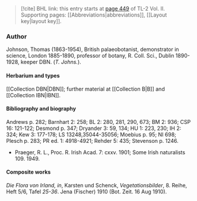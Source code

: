 > [!cite] BHL link: this entry starts at [page 449](https://www.biodiversitylibrary.org/item/103253#page/475/mode/1up) of TL-2 Vol. II.
> Supporting pages: [[Abbreviations|abbreviations]], [[Layout key|layout key]].

### Author

Johnson, Thomas (1863-1954), British palaeobotanist, demonstrator in science, London 1885-1890, professor of botany, R. Coll. Sci., Dublin 1890-1928, keeper DBN. (*T. Johns.*).

#### Herbarium and types

[[Collection DBN|DBN]]; further material at [[Collection B|B]] and [[Collection IBN|IBN]].

#### Bibliography and biography

Andrews p. 282; Barnhart 2: 258; BL 2: 280, 281, 290, 673; BM 2: 936; CSP 16: 121-122; Desmond p. 347; Dryander 3: 59, 134; HU 1: 223, 230; IH 2: 324; Kew 3: 177-178; LS 13248,35044-35056; Moebius p. 95; NI 698; Plesch p. 283; PR ed. 1: 4918-4921; Rehder 5: 435; Stevenson p. 1246.
- Praeger, R. L., Proc. R. Irish Acad. 7: cxxv. 1901; Some Irish naturalists 109. 1949.

#### Composite works

*Die Flora von Irland, in*, Karsten und Schenck, *Vegetationsbilder*, 8. Reihe, Heft 5/6, Tafel *25-36*. Jena (Fischer) 1910 (Bot. Zeit. 16 Aug 1910).

